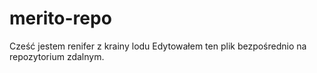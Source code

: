 # merito-repo
Cześć jestem renifer z krainy lodu
Edytowałem ten plik bezpośrednio na repozytorium zdalnym.
